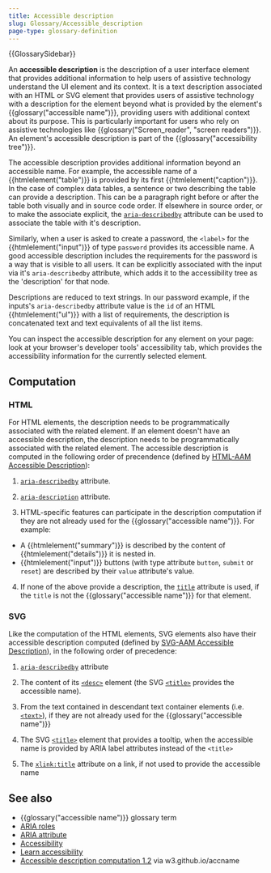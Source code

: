 ```yaml
---
title: Accessible description
slug: Glossary/Accessible_description
page-type: glossary-definition
---
```


{{GlossarySidebar}}

An **accessible description** is the description of a user interface element that provides additional information to help users of assistive technology understand the UI element and its context. It is a text description associated with an HTML or SVG element that provides users of assistive technology with a description for the element beyond what is provided by the element's {{glossary("accessible name")}}, providing users with additional context about its purpose. This is particularly important for users who rely on assistive technologies like {{glossary("Screen_reader", "screen readers")}}. An element's accessible description is part of the {{glossary("accessibility tree")}}.

The accessible description provides additional information beyond an accessible name. For example, the accessible name of a {{htmlelement("table")}} is provided by its first {{htmlelement("caption")}}. In the case of complex data tables, a sentence or two describing the table can provide a description. This can be a paragraph right before or after the table both visually and in source code order. If elsewhere in source order, or to make the associate explicit, the [`aria-describedby`](/en-US/docs/Web/Accessibility/ARIA/Attributes/aria-describedby) attribute can be used to associate the table with it's description.

Similarly, when a user is asked to create a password, the `<label>` for the {{htmlelement("input")}} of type `password` provides its accessible name. A good accessible description includes the requirements for the password is a way that is visible to all users. It can be explicitly associated with the input via it's `aria-describedby` attribute, which adds it to the accessibility tree as the 'description' for that node.

Descriptions are reduced to text strings. In our password example, if the inputs's `aria-describedby` attribute value is the `id` of an HTML {{htmlelement("ul")}} with a list of requirements, the description is concatenated text and text equivalents of all the list items.

You can inspect the accessible description for any element on your page: look at your browser's developer tools' accessibility tab, which provides the accessibility information for the currently selected element.

## Computation

### HTML

For HTML elements, the description needs to be programmatically associated with the related element. If an element doesn't have an accessible description, the description needs to be programmatically associated with the related element. The accessible description is computed in the following order of precendence (defined by [HTML-AAM Accessible Description](https://www.w3.org/TR/html-aam-1.0/#accdesc-computation)):

1. [`aria-describedby`](/en-US/docs/Web/Accessibility/ARIA/Attributes/aria-describedby) attribute.
  
2. [`aria-description`](/en-US/docs/Web/Accessibility/ARIA/Attributes/aria-description) attribute.

3. HTML-specific features can participate in the description computation if they are not already used for the {{glossary("accessible name")}}. For example:

  * A {{htmlelement("summary")}} is described by the content of {{htmlelement("details")}} it is nested in.
  * {{htmlelement("input")}} buttons (with type attribute `button`, `submit` or `reset`) are described by their `value` attribute's value.

4.  If none of the above provide a description, the [`title`](/en-US/docs/Web/HTML/Global_attributes#title) attribute is used, if the `title` is not the {{glossary("accessible name")}} for that element.

### SVG

Like the computation of the HTML elements, SVG elements also have their accessible description computed (defined by [SVG-AAM Accessible Description](https://www.w3.org/TR/svg-aam-1.0/#mapping_additional_nd)), in the following order of precedence:

1. [`aria-describedby`](/en-US/docs/Web/Accessibility/ARIA/Attributes/aria-describedby) attribute

2. The content of its [`<desc>`](/en-US/docs/Web/SVG/Element/desc) element (the SVG [`<title>`](/en-US/docs/Web/SVG/Element/title) provides the accessible name). 

3. From the text contained in descendant text container elements (i.e. [`<text>`](/en-US/docs/Web/SVG/Element/text)), if they are not already used for the {{glossary("accessible name")}}

4. The SVG [`<title>`](/en-US/docs/Web/SVG/Element/title) element that provides a tooltip, when the accessible name is provided by ARIA label attributes instead of the `<title>`

5. The [`xlink:title`](/en-US/docs/Web/SVG/Attribute/xlink:title) attribute on a link, if not used to provide the accessible name

## See also

- {{glossary("accessible name")}} glossary term
- [ARIA roles](/en-US/docs/Web/Accessibility/ARIA/Roles)
- [ARIA attribute](/en-US/docs/Web/Accessibility/ARIA/Attributes)
- [Accessibility](/en-US/docs/Web/Accessibility)
- [Learn accessibility](/en-US/docs/Learn/Accessibility)
- [Accessible description computation 1.2](https://w3c.github.io/accname/#mapping_additional_nd_description) via w3.github.io/accname
